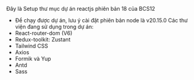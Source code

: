 Đây là Setup thư mục dự án reactjs phiên bản 18 của BCS12

- Để chạy được dự án, lưu ý cài đặt phiên bản node là v20.15.0
  Các thư viện đang sử dụng trong dự án:
- React-router-dom (V6)
- Redux-toolkit: Zustant
- Tailwind CSS
- Axios
- Formik và Yup
- Antd
- Sass
